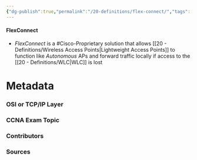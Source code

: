 ```yaml
---
{"dg-publish":true,"permalink":"/20-definitions/flex-connect/","tags":["defs_ccna"]}
---
```


#### FlexConnect
- *FlexConnect* is a #Cisco-Proprietary  solution that allows [[20 - Definitions/Wireless Access Points\|Lightweight Access Points]] to function like *Autonomous* APs and forward traffic locally if access to the [[20 - Definitions/WLC\|WLC]] is lost




# Metadata
### OSI or TCP/IP Layer

### CCNA Exam Topic

### Contributors

### Sources

